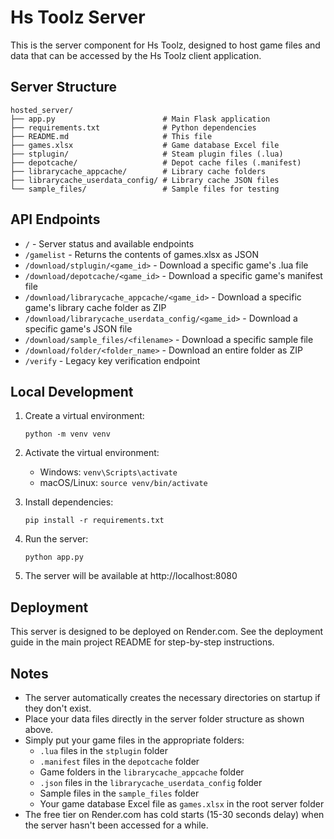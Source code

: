 # Hs Toolz Server

This is the server component for Hs Toolz, designed to host game files and data that can be accessed by the Hs Toolz client application.

## Server Structure

```
hosted_server/
├── app.py                        # Main Flask application
├── requirements.txt              # Python dependencies
├── README.md                     # This file
├── games.xlsx                    # Game database Excel file
├── stplugin/                     # Steam plugin files (.lua)
├── depotcache/                   # Depot cache files (.manifest)
├── librarycache_appcache/        # Library cache folders
├── librarycache_userdata_config/ # Library cache JSON files
└── sample_files/                 # Sample files for testing
```

## API Endpoints

- `/` - Server status and available endpoints
- `/gamelist` - Returns the contents of games.xlsx as JSON
- `/download/stplugin/<game_id>` - Download a specific game's .lua file
- `/download/depotcache/<game_id>` - Download a specific game's manifest file
- `/download/librarycache_appcache/<game_id>` - Download a specific game's library cache folder as ZIP
- `/download/librarycache_userdata_config/<game_id>` - Download a specific game's JSON file
- `/download/sample_files/<filename>` - Download a specific sample file
- `/download/folder/<folder_name>` - Download an entire folder as ZIP
- `/verify` - Legacy key verification endpoint

## Local Development

1. Create a virtual environment:
   ```
   python -m venv venv
   ```

2. Activate the virtual environment:
   - Windows: `venv\Scripts\activate`
   - macOS/Linux: `source venv/bin/activate`

3. Install dependencies:
   ```
   pip install -r requirements.txt
   ```

4. Run the server:
   ```
   python app.py
   ```

5. The server will be available at http://localhost:8080

## Deployment

This server is designed to be deployed on Render.com. See the deployment guide in the main project README for step-by-step instructions.

## Notes

- The server automatically creates the necessary directories on startup if they don't exist.
- Place your data files directly in the server folder structure as shown above.
- Simply put your game files in the appropriate folders:
  - `.lua` files in the `stplugin` folder
  - `.manifest` files in the `depotcache` folder
  - Game folders in the `librarycache_appcache` folder
  - `.json` files in the `librarycache_userdata_config` folder
  - Sample files in the `sample_files` folder
  - Your game database Excel file as `games.xlsx` in the root server folder
- The free tier on Render.com has cold starts (15-30 seconds delay) when the server hasn't been accessed for a while.